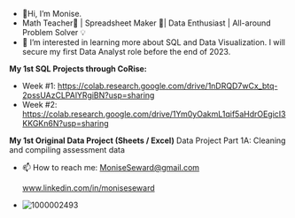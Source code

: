 - 👋Hi, I’m Monise.
- Math Teacher:abacus: | Spreadsheet Maker :ledger:| Data Enthusiast | All-around Problem Solver :bulb:
- 👀 I’m interested in learning more about SQL and Data Visualization. I will secure my first Data Analyst role before the end of 2023.

**My 1st SQL Projects through CoRise:**
-   Week #1: https://colab.research.google.com/drive/1nDRQD7wCx_btq-2pssUAzCLPAlYRgiBN?usp=sharing
-   
    Week #2: https://colab.research.google.com/drive/1Ym0yOakmL1qif5aHdrOEgicI3KKGKn6N?usp=sharing

**My 1st Original Data Project (Sheets / Excel)**
    Data Project Part 1A: Cleaning and compiling assessment data

- 📫 How to reach me: MoniseSeward@gmail.com

    www.linkedin.com/in/moniseseward
- ![1000002493](https://github.com/MLSeward/MLSeward/assets/13891020/5b640565-447c-4210-9344-831f374c9eed)
  
<!---
MLSeward/MLSeward is a ✨ special ✨ repository because its `README.md` (this file) appears on your GitHub profile.
You can click the Preview link to take a look at your changes.
--->
